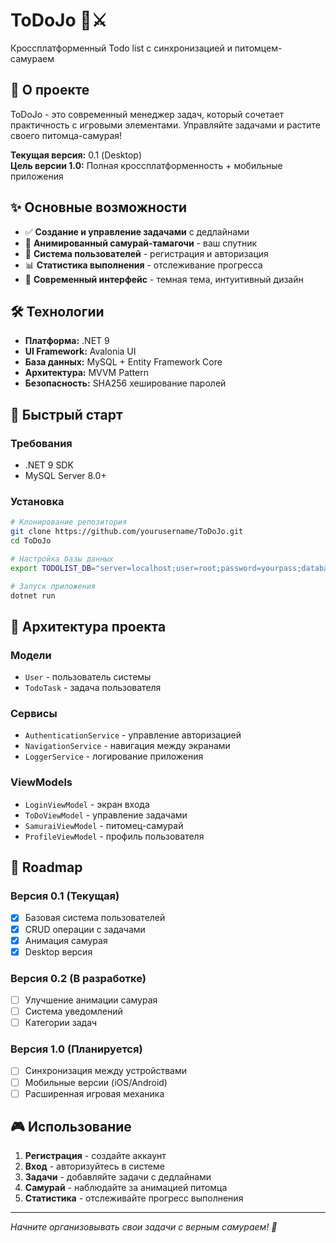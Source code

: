 # ToDoJo 📝⚔️

Кроссплатформенный Todo list с синхронизацией и питомцем-самураем

## 🎯 О проекте
ToDoJo - это современный менеджер задач, который сочетает практичность с игровыми элементами. Управляйте задачами и растите своего питомца-самурая!

**Текущая версия:** 0.1 (Desktop)  
**Цель версии 1.0:** Полная кроссплатформенность + мобильные приложения

## ✨ Основные возможности
- ✅ **Создание и управление задачами** с дедлайнами
- 🐉 **Анимированный самурай-тамагочи** - ваш спутник
- 👤 **Система пользователей** - регистрация и авторизация  
- 📊 **Статистика выполнения** - отслеживание прогресса
- 🎨 **Современный интерфейс** - темная тема, интуитивный дизайн

## 🛠️ Технологии
- **Платформа:** .NET 9
- **UI Framework:** Avalonia UI
- **База данных:** MySQL + Entity Framework Core  
- **Архитектура:** MVVM Pattern
- **Безопасность:** SHA256 хеширование паролей

## 🚀 Быстрый старт

### Требования
- .NET 9 SDK
- MySQL Server 8.0+

### Установка
```bash
# Клонирование репозитория
git clone https://github.com/yourusername/ToDoJo.git
cd ToDoJo

# Настройка базы данных
export TODOLIST_DB="server=localhost;user=root;password=yourpass;database=todolist_db;"

# Запуск приложения
dotnet run
```

## 📁 Архитектура проекта

### Модели
- `User` - пользователь системы
- `TodoTask` - задача пользователя

### Сервисы
- `AuthenticationService` - управление авторизацией
- `NavigationService` - навигация между экранами
- `LoggerService` - логирование приложения

### ViewModels
- `LoginViewModel` - экран входа
- `ToDoViewModel` - управление задачами  
- `SamuraiViewModel` - питомец-самурай
- `ProfileViewModel` - профиль пользователя

## 🔮 Roadmap

### Версия 0.1 (Текущая)
- [x] Базовая система пользователей
- [x] CRUD операции с задачами  
- [x] Анимация самурая
- [x] Desktop версия

### Версия 0.2 (В разработке)
- [ ] Улучшение анимации самурая
- [ ] Система уведомлений
- [ ] Категории задач

### Версия 1.0 (Планируется)
- [ ] Синхронизация между устройствами
- [ ] Мобильные версии (iOS/Android)
- [ ] Расширенная игровая механика

## 🎮 Использование

1. **Регистрация** - создайте аккаунт
2. **Вход** - авторизуйтесь в системе  
3. **Задачи** - добавляйте задачи с дедлайнами
4. **Самурай** - наблюдайте за анимацией питомца
5. **Статистика** - отслеживайте прогресс выполнения

---

*Начните организовывать свои задачи с верным самураем! 🎯*
